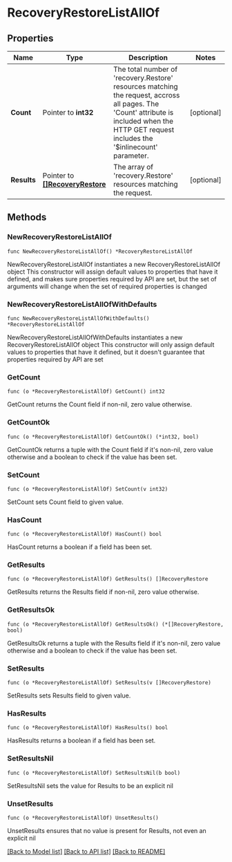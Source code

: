 # RecoveryRestoreListAllOf

## Properties

Name | Type | Description | Notes
------------ | ------------- | ------------- | -------------
**Count** | Pointer to **int32** | The total number of &#39;recovery.Restore&#39; resources matching the request, accross all pages. The &#39;Count&#39; attribute is included when the HTTP GET request includes the &#39;$inlinecount&#39; parameter. | [optional] 
**Results** | Pointer to [**[]RecoveryRestore**](RecoveryRestore.md) | The array of &#39;recovery.Restore&#39; resources matching the request. | [optional] 

## Methods

### NewRecoveryRestoreListAllOf

`func NewRecoveryRestoreListAllOf() *RecoveryRestoreListAllOf`

NewRecoveryRestoreListAllOf instantiates a new RecoveryRestoreListAllOf object
This constructor will assign default values to properties that have it defined,
and makes sure properties required by API are set, but the set of arguments
will change when the set of required properties is changed

### NewRecoveryRestoreListAllOfWithDefaults

`func NewRecoveryRestoreListAllOfWithDefaults() *RecoveryRestoreListAllOf`

NewRecoveryRestoreListAllOfWithDefaults instantiates a new RecoveryRestoreListAllOf object
This constructor will only assign default values to properties that have it defined,
but it doesn't guarantee that properties required by API are set

### GetCount

`func (o *RecoveryRestoreListAllOf) GetCount() int32`

GetCount returns the Count field if non-nil, zero value otherwise.

### GetCountOk

`func (o *RecoveryRestoreListAllOf) GetCountOk() (*int32, bool)`

GetCountOk returns a tuple with the Count field if it's non-nil, zero value otherwise
and a boolean to check if the value has been set.

### SetCount

`func (o *RecoveryRestoreListAllOf) SetCount(v int32)`

SetCount sets Count field to given value.

### HasCount

`func (o *RecoveryRestoreListAllOf) HasCount() bool`

HasCount returns a boolean if a field has been set.

### GetResults

`func (o *RecoveryRestoreListAllOf) GetResults() []RecoveryRestore`

GetResults returns the Results field if non-nil, zero value otherwise.

### GetResultsOk

`func (o *RecoveryRestoreListAllOf) GetResultsOk() (*[]RecoveryRestore, bool)`

GetResultsOk returns a tuple with the Results field if it's non-nil, zero value otherwise
and a boolean to check if the value has been set.

### SetResults

`func (o *RecoveryRestoreListAllOf) SetResults(v []RecoveryRestore)`

SetResults sets Results field to given value.

### HasResults

`func (o *RecoveryRestoreListAllOf) HasResults() bool`

HasResults returns a boolean if a field has been set.

### SetResultsNil

`func (o *RecoveryRestoreListAllOf) SetResultsNil(b bool)`

 SetResultsNil sets the value for Results to be an explicit nil

### UnsetResults
`func (o *RecoveryRestoreListAllOf) UnsetResults()`

UnsetResults ensures that no value is present for Results, not even an explicit nil

[[Back to Model list]](../README.md#documentation-for-models) [[Back to API list]](../README.md#documentation-for-api-endpoints) [[Back to README]](../README.md)


